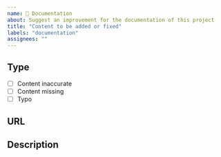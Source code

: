 ```yaml
---
name: 📖 Documentation
about: Suggest an improvement for the documentation of this project
title: "Content to be added or fixed"
labels: "documentation"
assignees: ""
---
```


## Type

* [ ] Content inaccurate
* [ ] Content missing
* [ ] Typo

## URL
<!-- URL to the code we did not clearly describe or the document page where the content is inaccurate -->

## Description
<!-- A clear and concise description of what content should be added or fixed -->
